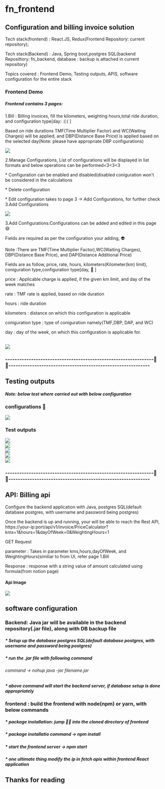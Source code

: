# fn_frontend

<h2>Configuration and billing invoice solution</h2>
<p>Tech stack(frontend) : React.JS, Redux(Frontend Repository: current repository);</p>
<p>Tech stack(Backend) : Java, Spring boot,postgres SQL(backend Reposittory:  fn_backend, database : backup is attached in current repository)</p>
<p>Topics covered : Frontend Demo, Testing outputs, APIS, software configuration for the entire stack</p>
<h3>Frontend Demo</h3>
<h5>Frontend contains 3 pages:</h5>
<p>1.Bill : Billing invoices, fill the kilometers, weighting hours,total ride duration, and configuration type[day: :(:( ]</p>
<p>Based on ride durations TMF(Time Multiplier Factor) and WC(Waiting Charges) will be applied, and DBP(Distance Base Price)
 is applied based on the selected day(Note: please have appropriate DBP configurations)</p>
<Img src="Screenshot 2023-08-07 160334.png"/>
</br>
<p>2.Manage Configurations, List of configurations will be displayed in list formats and below operations can be performed<3<3<3</p>
<p>* Configuration can be enabled and disabled(disabled coniguration won't be considered in the calculations</p>
<p>* Delete configuration</p>
<p>* Edit configuration takes to page 3 -> Add Configurations, for further check 3.Add Configurations</p>
<Img src="Screenshot 2023-08-07 155018.png"/>
</br>
<p>3.Add Configurations:Configurations can be added and edited in this page 😄</p>
<p>Fields are required as per the configuration your adding, 👽</p>
<p>Note :There are TMF(Time Multiplier Factor),WC(Waiting Charges), DBP(Distance Base Price), and DAP(Distance Additional Price)</p>
<p>Fields are as follow, price, rate, hours, kilometers(Kilometer(km) limit), coniguration type,configuration type[day, 🚸 ]</p>
<p>price : Applicable charge is applied, if the given km limit, and day of the week matches</p>
<p>rate : TMF rate is applied, based on ride duration</p>
<p>hours : ride duration</p>
<p>kilometers : distance on which this configuration is applicable</p>
<p>coniguration type : type of coniguration namely(TMF,DBP, DAP, and WC)</p>
<p>day : day of the week, on which this configuration is applicable for.</p>
</br>
<img src="Screenshot 2023-08-07 170241.png"/>
<h3>---------------------------------------------------------------🚙🚗------------------------------------------------------------</h3>
<h2>Testing outputs</h2>
<h5>Note: below test where carried out with below configuration</h5>
<h3>configurations 🤝</h3>
<Img src="Screenshot 2023-08-07 170452.png"/>
<h3>Test outputs</h3>
<Img src="Screenshot 2023-08-07 155322.png"/>
</br>
<Img src="Screenshot 2023-08-07 160334.png"/>
 </br>
<Img src="Screenshot (17).png"/>
  </br>
<Img src="Screenshot 2023-08-07 155400.png"/>
 </br>
<Img src="Screenshot 2023-08-07 154847.png"/>
<h3>---------------------------------------------------------------🚙🚗------------------------------------------------------------</h3>
<h2>API: Billing api</h2>
<p>Configure the backend application with Java, postgres SQL(default database postgres, with username and password being postgres)</p>
<p>Once the backend is up and running, your will be able to reach the Rest API, https://your-ip:port/api/v1/invoice/PriceCalculator?kms=1&hours=1&dayOfWeek=0&WeightingHours=1</p>
<p>GET Request</p>
<p>parameter : Takes in parameter kms,hours,dayOfWeek, and WeightingHours(similiar to from UI, refer page 1.Bill</p>
<p>Response : response with a string value of amount calculated using formula(from notion page)</p>
<h4>Api Image</h4>
<Img src="api.png"/>
<h2>software configuration</h2>
<h3>Backend: Java jar will be available in the backend repository(.jar file), along with DB backup file</h3>
<h5>* Setup up the database postgres SQL(default database postgres, with username and password being postgres)</h5> 
<h5>* run the .jar file with following command <h6>command -> nohup java -jar filename.jar</h6></h5> 
<h5>* above command will start the backend server, if database setup is done appropriately</h5> 
<h3>frontend : build the frontend with node(npm) or yarn, with below commands</h3>
<h5>* package installation: jump 👨‍⚖️ into the cloned directory of frontend</h5>
<h5>* package installatio command -> npm install</h5>
<h5>* start the frontend server -> npm start</h5>
<h5>* one ultimate thing modify the ip in fetch apis within frontend React application</h5>

<h2>Thanks for reading</h2>







